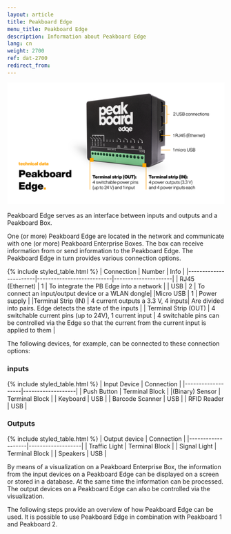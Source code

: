 ```yaml
---
layout: article
title: Peakboard Edge
menu_title: Peakboard Edge 
description: Information about Peakboard Edge
lang: cn
weight: 2700
ref: dat-2700
redirect_from:
---
```


![Peakboard Edge](/assets/images/data-sources/peakboard-edge/peakboard-edge_technical-details_en.png)

Peakboard Edge serves as an interface between inputs and outputs and a Peakboard Box. 

One (or more) Peakboard Edge are located in the network and communicate with one (or more) Peakboard Enterprise Boxes. The box can receive information from or send information to the Peakboard Edge. The Peakboard Edge in turn provides various connection options.

{% include styled_table.html %}
| Connection | Number | Info |
|-----------------------|---------------------------|---------------------|
| RJ45 (Ethernet) | 1 | To integrate the PB Edge into a network |
| USB | 2 | To connect an input/output device or a WLAN dongle|
|Micro USB | 1 | Power supply |
|Terminal Strip (IN) | 4 current outputs a 3.3 V, 4 inputs| Are divided into pairs. Edge detects the state of the inputs |
| Terminal Strip (OUT) | 4 switchable current pins (up to 24V), 1 current input | 4 switchable pins can be controlled via the Edge so that the current from the current input is applied to them |


The following devices, for example, can be connected to these connection options:


### inputs

{% include styled_table.html %}
| Input Device | Connection |
|-------------------|-------------------|
| Push Button | Terminal Block |
|(Binary) Sensor | Terminal Block |
| Keyboard | USB |
| Barcode Scanner | USB |
| RFID Reader | USB |


### Outputs

{% include styled_table.html %}
| Output device | Connection |
|-------------------|-------------------|
| Traffic Light | Terminal Block |
| Signal Light | Terminal Block |
| Speakers | USB |


By means of a visualization on a Peakboard Enterprise Box, the information from the input devices on a Peakboard Edge can be displayed on a screen or stored in a database. At the same time the information can be processed. The output devices on a Peakboard Edge can also be controlled via the visualization. 

The following steps provide an overview of how Peakboard Edge can be used. It is possible to use Peakboard Edge in combination with Peakboard 1 and Peakboard 2.